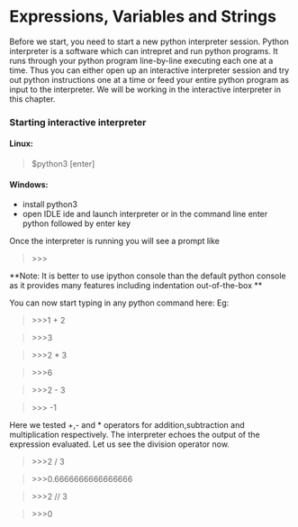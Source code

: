 # Expressions, Variables and Strings
Before we start, you need to start a new python interpreter session. Python interpreter is a software which can intrepret and run python programs. It runs through your python program line-by-line executing each one at a time. Thus you can either open up an interactive interpreter session and try out python instructions one at a time or feed your entire python program as input to the interpreter. We will be working in the interactive interpreter in this chapter. 

### Starting interactive interpreter
#### Linux:
> $python3 [enter]
 
#### Windows:
* install python3 
* open IDLE ide and launch interpreter or in the command line enter python followed by enter key

Once the interpreter is running you will see a prompt like
> \>>>


**Note: It is better to use ipython console than the default python console as it provides many features including indentation out-of-the-box **

You can now start typing in any python command here:
Eg:
> \>>>1 + 2

> \>>>3

> \>>>2 * 3

> \>>>6

> \>>>2 - 3

> \>>> -1

Here we tested +,- and * operators for addition,subtraction and multiplication respectively. The interpreter echoes the output of the expression evaluated. Let us see the division operator now.

> 
> \>>>2 / 3

> \>>>0.6666666666666666

> \>>>2 // 3

>\>>>0












